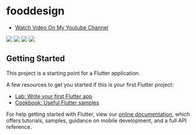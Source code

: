 # fooddesign

- [Watch Video On My Youtube Channel](https://www.youtube.com/watch?v=PggsCqnXmFw)

![](https://i.postimg.cc/DwCdfVSv/5-1.png)
![](https://i.postimg.cc/GpHPHMDk/1-1.png)
![](https://i.postimg.cc/bvNCjgZX/5.png)
![](https://i.postimg.cc/q7BTFC60/5-2.png)

## Getting Started

This project is a starting point for a Flutter application.

A few resources to get you started if this is your first Flutter project:

- [Lab: Write your first Flutter app](https://flutter.dev/docs/get-started/codelab)
- [Cookbook: Useful Flutter samples](https://flutter.dev/docs/cookbook)

For help getting started with Flutter, view our
[online documentation](https://flutter.dev/docs), which offers tutorials,
samples, guidance on mobile development, and a full API reference.
